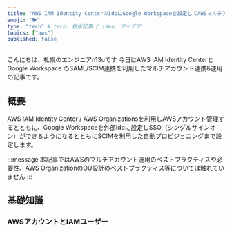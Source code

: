 ```yaml
---
title: "AWS IAM Identity CenterのidpにGoogle Workspaceを設定してAWSマルチアカウント運用に取り組んだ話"
emoji: "🐕"
type: "tech" # tech: 技術記事 / idea: アイデア
topics: ["aws"]
published: false
---
```


こんにちは、札幌のエンジニアn13uです
今日はAWS IAM Identity CenterとGoogle Workspace のSAML/SCIM連携を利用したマルチアカウント連携&運用の記事です。


## 概要

AWS IAM Identity Center / AWS Organizationsを利用しAWSアカウント管理するとともに、Google Workspaceを外部Idpに設定しSSO（シングルサインオン）ができるようになるとともにSCIMを利用した自動プロビジョニングまで設定します。

:::message
本記事ではAWSのマルチアカウント運用のベストプラクティスや必要性、AWS OrganizationのOU設計のベストプラクティス等については触れていません
:::


## 基礎知識

### AWSアカウントとIAMユーザー
